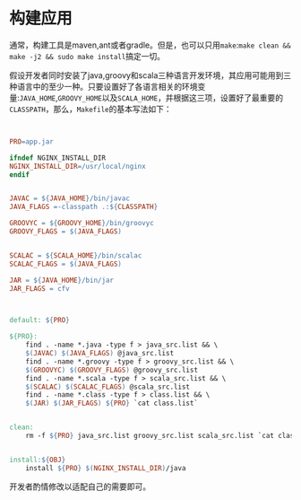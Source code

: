 # 构建应用

通常，构建工具是maven,ant或者gradle。但是，也可以只用`make`:`make clean && make -j2 && sudo make install`搞定一切。

假设开发者同时安装了java,groovy和scala三种语言开发环境，其应用可能用到三种语言中的至少一种。只要设置好了各语言相关的环境变量:`JAVA_HOME`,`GROOVY_HOME`以及`SCALA_HOME`，并根据这三项，设置好了最重要的`CLASSPATH`，那么，`Makefile`的基本写法如下：

```Makefile


PRO=app.jar

ifndef NGINX_INSTALL_DIR
NGINX_INSTALL_DIR=/usr/local/nginx
endif


JAVAC = ${JAVA_HOME}/bin/javac
JAVA_FLAGS =-classpath .:${CLASSPATH}

GROOVYC = ${GROOVY_HOME}/bin/groovyc
GROOVY_FLAGS = $(JAVA_FLAGS)


SCALAC = ${SCALA_HOME}/bin/scalac
SCALAC_FLAGS = $(JAVA_FLAGS)

JAR = ${JAVA_HOME}/bin/jar
JAR_FLAGS = cfv



default: ${PRO}

${PRO}:
	find . -name *.java -type f > java_src.list && \
	$(JAVAC) $(JAVA_FLAGS) @java_src.list
	find . -name *.groovy -type f > groovy_src.list && \
	$(GROOVYC) $(GROOVY_FLAGS) @groovy_src.list 
	find . -name *.scala -type f > scala_src.list && \
	$(SCALAC) $(SCALAC_FLAGS) @scala_src.list
	find . -name *.class -type f > class.list && \
	$(JAR) $(JAR_FLAGS) ${PRO} `cat class.list`


clean:
	rm -f ${PRO} java_src.list groovy_src.list scala_src.list `cat class.list` class.list


install:${OBJ}
	install ${PRO} $(NGINX_INSTALL_DIR)/java


```
开发者酌情修改以适配自己的需要即可。